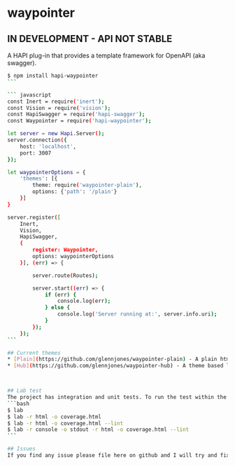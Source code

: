 # waypointer

## IN DEVELOPMENT - API NOT STABLE

A HAPI plug-in that provides a template framework for OpenAPI (aka swagger).


````bash
$ npm install hapi-waypointer
```

``` javascript
const Inert = require('inert');
const Vision = require('vision');
const HapiSwagger = require('hapi-swagger');
const Waypointer = require('hapi-waypointer');

let server = new Hapi.Server();
server.connection({
    host: 'localhost',
    port: 3007
});

let waypointerOptions = {
    'themes': [{
        theme: require('waypointer-plain'),
        options: {'path': '/plain'}
    }]
}

server.register([
    Inert,
    Vision,
    HapiSwagger,
    {
        register: Waypointer,
        options: waypointerOptions
    }], (err) => {

        server.route(Routes);

        server.start((err) => {
            if (err) {
                console.log(err);
            } else {
                console.log('Server running at:', server.info.uri);
            }
        });
    });
```

## Current themes
* [Plain](https://github.com/glennjones/waypointer-plain) - A plain html theme.
* [Hub](https://github.com/glennjones/waypointer-hub) - A theme based lossly on githubs API documentation style.



## Lab test
The project has integration and unit tests. To run the test within the project type one of the following commands.
```bash
$ lab
$ lab -r html -o coverage.html
$ lab -r html -o coverage.html --lint
$ lab -r console -o stdout -r html -o coverage.html --lint
```

## Issues
If you find any issue please file here on github and I will try and fix them.